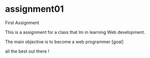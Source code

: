 # assignment01
First Assignment


This is a assignment for a class that Im in learning Web development.

The main objective is to become a web programmer [goal]

all the best out there !
